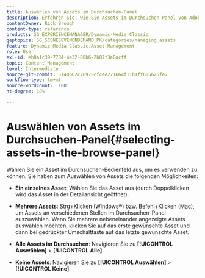 ```yaml
---
title: Auswählen von Assets im Durchsuchen-Panel
description: Erfahren Sie, wie Sie Assets im Durchsuchen-Panel von Adobe Dynamic Media Classic auswählen.
contentOwner: Rick Brough
content-type: reference
products: SG_EXPERIENCEMANAGER/Dynamic-Media-Classic
geptopics: SG_SCENESEVENONDEMAND_PK/categories/managing_assets
feature: Dynamic Media Classic,Asset Management
role: User
exl-id: eb8afc39-7784-4e32-80b6-2b87f3e0acff
topic: Content Management
level: Intermediate
source-git-commit: 5140b62c76970cfcee271664f11b1ff605625fe7
workflow-type: tm+mt
source-wordcount: '108'
ht-degree: 18%

---
```


# Auswählen von Assets im Durchsuchen-Panel{#selecting-assets-in-the-browse-panel}

Wählen Sie ein Asset im Durchsuchen-Bedienfeld aus, um es verwenden zu können. Sie haben zum Auswählen von Assets die folgenden Möglichkeiten:

* **Ein einzelnes Asset**: Wählen Sie das Asset aus (durch Doppelklicken wird das Asset in der Detailansicht geöffnet).

* **Mehrere Assets**: Strg+Klicken (Windows®) bzw. Befehl+Klicken (Mac), um Assets an verschiedenen Stellen im Durchsuchen-Panel auszuwählen. Wenn Sie mehrere nebeneinander angezeigte Assets auswählen möchten, klicken Sie auf das erste gewünschte Asset und dann bei gedrückter Umschalttaste auf das letzte gewünschte Asset.

* **Alle Assets im Durchsuchen**: Navigieren Sie zu **[!UICONTROL Auswählen]** > **[!UICONTROL Alle]**.

* **Keine Assets**: Navigieren Sie zu **[!UICONTROL Auswählen]** > **[!UICONTROL Keine]**.
